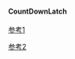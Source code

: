#### CountDownLatch

[参考1](https://www.cnblogs.com/cuglkb/p/8572239.html)

[参考2](https://www.cnblogs.com/Lee_xy_z/p/10470181.html)

